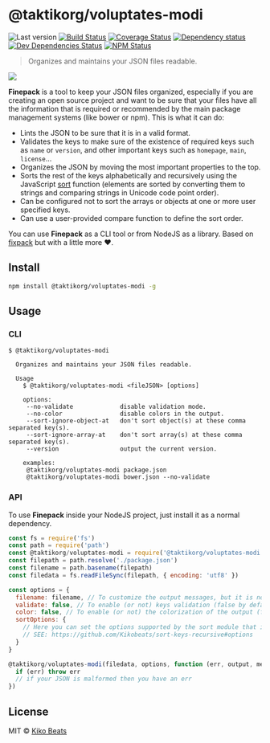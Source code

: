 # @taktikorg/voluptates-modi

![Last version](https://img.shields.io/github/tag/Kikobeats/@taktikorg/voluptates-modi.svg?style=flat-square)
[![Build Status](https://img.shields.io/travis/Kikobeats/@taktikorg/voluptates-modi/master.svg?style=flat-square)](https://travis-ci.org/Kikobeats/@taktikorg/voluptates-modi)
[![Coverage Status](https://img.shields.io/coveralls/Kikobeats/@taktikorg/voluptates-modi.svg?style=flat-square)](https://coveralls.io/github/Kikobeats/@taktikorg/voluptates-modi)
[![Dependency status](https://img.shields.io/david/Kikobeats/@taktikorg/voluptates-modi.svg?style=flat-square)](https://david-dm.org/Kikobeats/@taktikorg/voluptates-modi)
[![Dev Dependencies Status](https://img.shields.io/david/dev/Kikobeats/@taktikorg/voluptates-modi.svg?style=flat-square)](https://david-dm.org/Kikobeats/@taktikorg/voluptates-modi#info=devDependencies)
[![NPM Status](https://img.shields.io/npm/dm/@taktikorg/voluptates-modi.svg?style=flat-square)](https://www.npmjs.org/package/@taktikorg/voluptates-modi)

> Organizes and maintains your JSON files readable.

![](http://i.imgur.com/2qNLC48.png)

**Finepack** is a tool to keep your JSON files organized, especially if you are creating an open source project and want to be sure that your files have all the information that is required or recommended by the main package management systems (like bower or npm). This is what it can do:

-   Lints the JSON to be sure that it is in a valid format.
-   Validates the keys to make sure of the existence of required keys such as `name` or `version`, and other important keys such as `homepage`, `main`, `license`...
-   Organizes the JSON by moving the most important properties to the top.
-   Sorts the rest of the keys alphabetically and recursively using the JavaScript [sort](https://mzl.la/1jBtmgE) function (elements are sorted by converting them to strings and comparing strings in Unicode code point order).
-   Can be configured not to sort the arrays or objects at one or more user specified keys.
-   Can use a user-provided compare function to define the sort order.

You can use **Finepack** as a CLI tool or from NodeJS as a library. Based on [fixpack](https://github.com/henrikjoreteg/fixpack) but with a little more ♥.

## Install

```bash
npm install @taktikorg/voluptates-modi -g
```

## Usage

### CLI

```
$ @taktikorg/voluptates-modi

  Organizes and maintains your JSON files readable.

  Usage
    $ @taktikorg/voluptates-modi <fileJSON> [options]

    options:
     --no-validate             disable validation mode.
     --no-color                disable colors in the output.
     --sort-ignore-object-at   don't sort object(s) at these comma separated key(s).
     --sort-ignore-array-at    don't sort array(s) at these comma separated key(s).
     --version                 output the current version.

    examples:
     @taktikorg/voluptates-modi package.json
     @taktikorg/voluptates-modi bower.json --no-validate
```

### API

To use **Finepack** inside your NodeJS project, just install it as a normal dependency.

```js
const fs = require('fs')
const path = require('path')
const @taktikorg/voluptates-modi = require('@taktikorg/voluptates-modi')
const filepath = path.resolve('./package.json')
const filename = path.basename(filepath)
const filedata = fs.readFileSync(filepath, { encoding: 'utf8' })

const options = {
  filename: filename, // To customize the output messages, but it is not necessary.
  validate: false, // To enable (or not) keys validation (false by default).
  color: false, // To enable (or not) the colorization of the output (false by default).
  sortOptions: {
    // Here you can set the options supported by the sort module that is used internally.
    // SEE: https://github.com/Kikobeats/sort-keys-recursive#options
  }
}

@taktikorg/voluptates-modi(filedata, options, function (err, output, messages) {
  if (err) throw err
  // if your JSON is malformed then you have an err
})
```

## License

MIT © [Kiko Beats](http://www.kikobeats.com)
